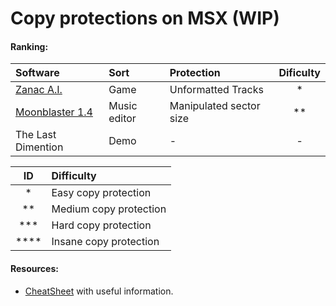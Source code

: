 # Copy protections on MSX (WIP) 

#### Ranking:  




| Software | Sort | Protection | Dificulty |
| :------------| :------------| :------------ | :------------: |
| [Zanac A.I.](https://github.com/LarsThe18Th/MSX_Copyprotection/blob/main/Zanac/Zanac_A.I.md) | Game | Unformatted Tracks | * |
| [Moonblaster 1.4](https://github.com/LarsThe18Th/MSX_Copyprotection/blob/main/Moonblaster1.4/Moonblaster1.4.md) | Music editor | Manipulated sector size | ** |
| The Last Dimention | Demo | - | - |

| ID | Difficulty | 
| :------------: | :------------|
| *    | Easy copy protection   |
| **   | Medium copy protection |
| ***  | Hard copy protection   |
| **** | Insane copy protection |

#### Resources:   
- [CheatSheet](https://github.com/LarsThe18Th/MSX_Copyprotection/blob/main/CheatSheet.md) with useful information.  
